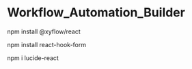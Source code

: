 # Workflow_Automation_Builder
npm install @xyflow/react

npm install react-hook-form

npm i lucide-react
